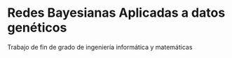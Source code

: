 # Redes Bayesianas Aplicadas a datos genéticos
Trabajo de fin de grado de ingeniería informática y matemáticas
